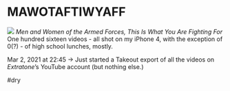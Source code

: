 # MAWOTAFTIWYAFF
![](MAWOTAFTIWYAFF/Photo%20Mar%202,%202021%20at%20222726.jpg)
*Men and Women of the Armed Forces, This Is What You Are Fighting For*
One hundred sixteen videos - all shot on my iPhone 4, with the exception of 0(?) - of high school lunches, mostly.

Mar 2, 2021 at 22:45 -> Just started a Takeout export of all the videos on *Extratone*’s YouTube account (but nothing else.)


#dry